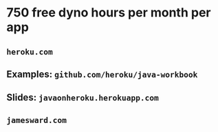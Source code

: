 <!SLIDE>

# 750 free dyno hours per month per app

<!SLIDE>

## `heroku.com`
## Examples: `github.com/heroku/java-workbook`
## Slides: `javaonheroku.herokuapp.com`
## `jamesward.com`
